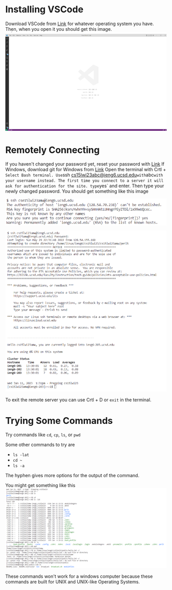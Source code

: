 # Installing VSCode

Download VSCode from [Link](https://code.visualstudio.com/) for whatever operating system you have.
Then, when you open it you should get this image.
![Image](Screenshot_20230111_140825.png)

# Remotely Connecting
If you haven't changed your password yet, reset your password with [Link](https://sdacs.ucsd.edu/~icc/index.php)
If Windows, download git for Windows from [Link](https://gitforwindows.org/)
Open the terminal with Crtl + `
Select Bash terminal.
Use `ssh cs15lwi23abc@ieng6.ucsd.edu` with `abc` with your username instead.
The first time you connect to a server it will ask for authentication for the site.
type `yes` and enter.
Then type your newly changed password.
You should get something like this image

![Image](Screenshot_20230111_140901.png)

![Image](Screenshot_20230111_133202.png)

To exit the remote server you can use Crtl + D or `exit` in the terminal.

# Trying Some Commands
Try commands like `cd`, `cp`, `ls`, or `pwd`

Some other commands to try are
* `ls -lat`
* `cd ~`
* `ls -a`

The hyphen gives more options for the output of the command.

You might get something like this
![Image](Screenshot_20230111_134144.png)

These commands won't work for a windows computer because these commands are built for UNIX and UNIX-like Operating Systems.
